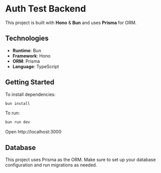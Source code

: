 # Auth Test Backend

This project is built with **Hono** & **Bun** and uses **Prisma** for ORM.

## Technologies

- **Runtime**: Bun
- **Framework**: Hono
- **ORM**: Prisma
- **Language**: TypeScript

## Getting Started

To install dependencies:
```sh
bun install
```

To run:
```sh
bun run dev
```

Open http://localhost:3000

## Database

This project uses Prisma as the ORM. Make sure to set up your database configuration and run migrations as needed.

